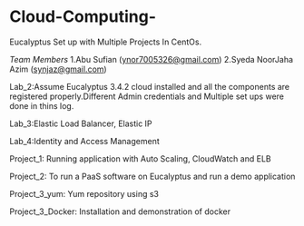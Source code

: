 # Cloud-Computing-
Eucalyptus Set up with Multiple Projects In CentOs.

*Team Members*
1.Abu Sufian (ynor7005326@gmail.com)
2.Syeda NoorJaha Azim (synjaz@gmail.com)

Lab_2:Assume Eucalyptus 3.4.2 cloud installed and all the components are registered properly.Different Admin credentials and Multiple set
ups were done in thins log.

Lab_3:Elastic Load Balancer, Elastic IP

Lab_4:Identity and Access Management

Project_1: Running application with Auto Scaling, CloudWatch and ELB

Project_2: To run a PaaS software on Eucalyptus and run a demo application

Project_3_yum: Yum repository using s3

Project_3_Docker: Installation and demonstration of  docker

